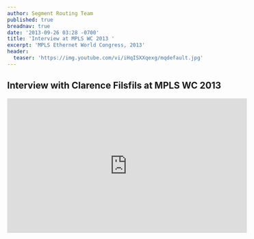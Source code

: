 ```yaml
---
author: Segment Routing Team
published: true
breadnav: true
date: '2013-09-26 03:28 -0700'
title: 'Interview at MPLS WC 2013 '
excerpt: 'MPLS Ethernet World Congress, 2013'
header:
  teaser: 'https://img.youtube.com/vi/iHqISXXqexg/mqdefault.jpg'
---
```

## Interview with Clarence Filsfils at MPLS WC 2013


<iframe width="560" height="315" src="https://www.youtube.com/embed/iHqISXXqexg" frameborder="0" allowfullscreen></iframe>
